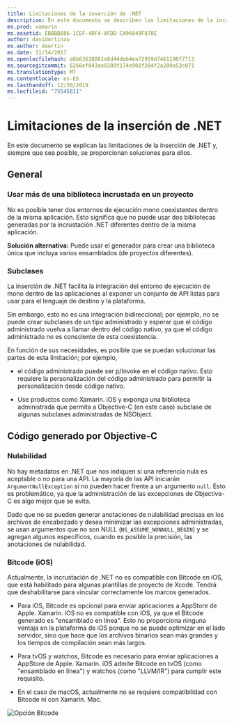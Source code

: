 ```yaml
---
title: Limitaciones de la inserción de .NET
description: En este documento se describen las limitaciones de la incrustación de .NET, la herramienta que permite consumir código .NET en otros lenguajes de programación.
ms.prod: xamarin
ms.assetid: EBBBB886-1CEF-4DF4-AFDD-CA96049F878E
author: davidortinau
ms.author: daortin
ms.date: 11/14/2017
ms.openlocfilehash: a8b63638861e8d44deb4ea72959d7461190f7713
ms.sourcegitcommit: 6266ef043ae0289f174e901f204f2a280a53c071
ms.translationtype: MT
ms.contentlocale: es-ES
ms.lasthandoff: 12/30/2019
ms.locfileid: "75545811"
---
```

# <a name="net-embedding-limitations"></a>Limitaciones de la inserción de .NET

En este documento se explican las limitaciones de la inserción de .NET y, siempre que sea posible, se proporcionan soluciones para ellos.

## <a name="general"></a>General

### <a name="use-more-than-one-embedded-library-in-a-project"></a>Usar más de una biblioteca incrustada en un proyecto

No es posible tener dos entornos de ejecución mono coexistentes dentro de la misma aplicación. Esto significa que no puede usar dos bibliotecas generadas por la incrustación .NET diferentes dentro de la misma aplicación.

**Solución alternativa:** Puede usar el generador para crear una biblioteca única que incluya varios ensamblados (de proyectos diferentes).

### <a name="subclassing"></a>Subclases

La inserción de .NET facilita la integración del entorno de ejecución de mono dentro de las aplicaciones al exponer un conjunto de API listas para usar para el lenguaje de destino y la plataforma.

Sin embargo, esto no es una integración bidireccional; por ejemplo, no se puede crear subclases de un tipo administrado y esperar que el código administrado vuelva a llamar dentro del código nativo, ya que el código administrado no es consciente de esta coexistencia.

En función de sus necesidades, es posible que se puedan solucionar las partes de esta limitación; por ejemplo,

* el código administrado puede ser p/Invoke en el código nativo. Esto requiere la personalización del código administrado para permitir la personalización desde código nativo.

* Use productos como Xamarin. iOS y exponga una biblioteca administrada que permita a Objective-C (en este caso) subclase de algunas subclases administradas de NSObject.

## <a name="objective-c-generated-code"></a>Código generado por Objective-C

### <a name="nullability"></a>Nulabilidad

No hay metadatos en .NET que nos indiquen si una referencia nula es aceptable o no para una API. La mayoría de las API iniciarán `ArgumentNullException` si no pueden hacer frente a un argumento `null`. Esto es problemático, ya que la administración de las excepciones de Objective-C es algo mejor que se evita.

Dado que no se pueden generar anotaciones de nulabilidad precisas en los archivos de encabezado y desea minimizar las excepciones administradas, se usan argumentos que no son NULL (`NS_ASSUME_NONNULL_BEGIN`) y se agregan algunos específicos, cuando es posible la precisión, las anotaciones de nulabilidad.

### <a name="bitcode-ios"></a>Bitcode (iOS)

Actualmente, la incrustación de .NET no es compatible con Bitcode en iOS, que está habilitado para algunas plantillas de proyecto de Xcode. Tendrá que deshabilitarse para vincular correctamente los marcos generados.

* Para iOS, Bitcode es opcional para enviar aplicaciones a AppStore de Apple. Xamarin. iOS no es compatible con iOS, ya que el Bitcode generado es "ensamblado en línea". Esto no proporciona ninguna ventaja en la plataforma de iOS porque no se puede optimizar en el lado servidor, sino que hace que los archivos binarios sean más grandes y los tiempos de compilación sean más largos.

* Para tvOS y watchos, Bitcode es necesario para enviar aplicaciones a AppStore de Apple. Xamarin. iOS admite Bitcode en tvOS (como "ensamblado en línea") y watchos (como "LLVM/IR") para cumplir este requisito.

* En el caso de macOS, actualmente no se requiere compatibilidad con Bitcode ni con Xamarin. Mac.

![Opción Bitcode](images/ios-bitcode-option.png)

